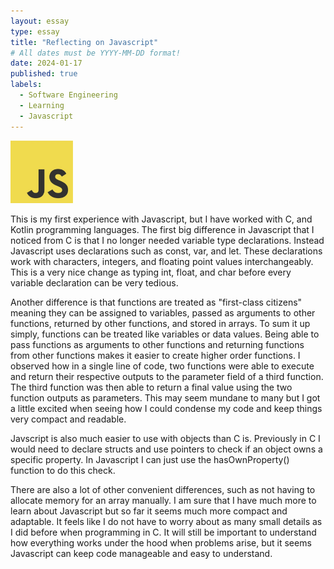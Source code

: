 ```yaml
---
layout: essay
type: essay
title: "Reflecting on Javascript"
# All dates must be YYYY-MM-DD format!
date: 2024-01-17
published: true
labels:
  - Software Engineering
  - Learning
  - Javascript
---
```


<img width="100px" class="rounded float-start pe-4" src="../img/javascript icon.jpg">

  This is my first experience with Javascript, but I have worked with C, and Kotlin programming languages. The first big difference in Javascript that I noticed from C is that I no longer needed variable type declarations. Instead Javascript uses declarations such as const, var, and let. These declarations work with characters, integers, and floating point values interchangeably. This is a very nice change as typing int, float, and char before every variable declaration can be very tedious. 
  
  Another difference is that functions are treated as "first-class citizens" meaning they can be assigned to variables, passed as arguments to other functions, returned by other functions, and stored in arrays. To sum it up simply, functions can be treated like variables or data values. Being able to pass functions as arguments to other functions and returning functions from other functions makes it easier to create higher order functions. I observed how in a single line of code, two functions were able to execute and return their respective outputs to the parameter field of a third function. The third function was then able to return a final value using the two function outputs as parameters. This may seem mundane to many but I got a little excited when seeing how I could condense my code and keep things very compact and readable.

  
  Javscript is also much easier to use with objects than C is. Previously in C I would need to declare structs and use pointers to check if an object owns a specific property. In Javascript I can just use the hasOwnProperty() function to do this check.
  
  There are also a lot of other convenient differences, such as not having to allocate memory for an array manually. I am sure that I have much more to learn about Javascript but so far it seems much more compact and adaptable. It feels like I do not have to worry about as many small details as I did before when programming in C. It will still be important to understand how everything works under the hood when problems arise, but it seems Javascript can keep code manageable and easy to understand.
